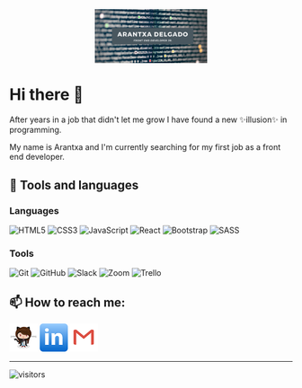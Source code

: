 <div style="text-align:center"><img src="./imgs/readme-back.png" alt="banner" style="width:60%; margin-left:auto; margin-right:auto; display: block; width:200px"/></div>

# Hi there 👋

<p>After years in a job that didn't let me grow I have found a new ✨illusion✨ in programming.</p>

<p>My name is Arantxa and I'm currently searching for my first job as a front end developer.</p>



## 🌱 Tools and languages

### Languages
<img alt="HTML5" src="https://img.shields.io/badge/html5%20-%23E34F26.svg?&style=for-the-badge&logo=html5&logoColor=white"/>
<img alt="CSS3" src="https://img.shields.io/badge/css3%20-%231572B6.svg?&style=for-the-badge&logo=css3&logoColor=white"/>
<img alt="JavaScript" src="https://img.shields.io/badge/javascript%20-%23323330.svg?&style=for-the-badge&logo=javascript&logoColor=%23F7DF1E"/>
<img alt="React" src="https://img.shields.io/badge/react%20-%2320232a.svg?&style=for-the-badge&logo=react&logoColor=%2361DAFB"/>
<img alt="Bootstrap" src="https://img.shields.io/badge/bootstrap%20-%23563D7C.svg?&style=for-the-badge&logo=bootstrap&logoColor=white"/>
<img alt="SASS" src="https://img.shields.io/badge/SASS%20-hotpink.svg?&style=for-the-badge&logo=SASS&logoColor=white"/>  

### Tools
<img alt="Git" src="https://img.shields.io/badge/git%20-%23F05033.svg?&style=for-the-badge&logo=git&logoColor=white"/>
<img alt="GitHub" src="https://img.shields.io/badge/github%20-%23121011.svg?&style=for-the-badge&logo=github&logoColor=white"/>
<img alt="Slack" src="https://img.shields.io/badge/Slack-4A154B?style=for-the-badge&logo=slack&logoColor=white" />
<img alt="Zoom" src="https://img.shields.io/badge/Zoom-2D8CFF?style=for-the-badge&logo=zoom&logoColor=white" />
<img alt="Trello" src="https://img.shields.io/badge/Trello%20-%23026AA7.svg?&style=for-the-badge&logo=Trello&logoColor=white"/>

## 📫 How to reach me:

[![Github](./imgs/femalecodertocat.png)](https://github.com/ArantxaDR)
[![Linkedin](./imgs/linkedin.png)](https://www.linkedin.com/in/arantxadelgadoruiz/)
[![Gmail](./imgs/gmail.png)](mailto:arantxaderuiz@gmail.com)



****
![visitors](https://visitor-badge.glitch.me/badge?page_id=ArantxaDR.ArantxaDR)
